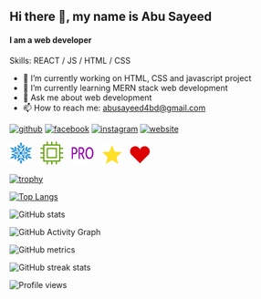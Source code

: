 ## Hi there 👋, my name is Abu Sayeed
#### I am a web developer



Skills:  REACT / JS / HTML / CSS

- 🔭 I’m currently working on HTML, CSS and javascript project 
- 🌱 I’m currently learning MERN stack web development 
- 💬 Ask me about web development 
- 📫 How to reach me: abusayeed4bd@gmail.com 


[<img src='https://cdn.jsdelivr.net/npm/simple-icons@3.0.1/icons/github.svg' alt='github' height='40'>](https://github.com/abusayeed4bd)  [<img src='https://cdn.jsdelivr.net/npm/simple-icons@3.0.1/icons/facebook.svg' alt='facebook' height='40'>](https://www.facebook.com/abusayeed.digital)  [<img src='https://cdn.jsdelivr.net/npm/simple-icons@3.0.1/icons/instagram.svg' alt='instagram' height='40'>](https://www.instagram.com/abusayeed.i/)  [<img src='https://cdn.jsdelivr.net/npm/simple-icons@3.0.1/icons/icloud.svg' alt='website' height='40'>](www.abusayeedibrahim.com)  

<a href='https://archiveprogram.github.com/'><img src='https://raw.githubusercontent.com/acervenky/animated-github-badges/master/assets/acbadge.gif' width='40' height='40'></a> <a href='https://docs.github.com/en/developers'><img src='https://raw.githubusercontent.com/acervenky/animated-github-badges/master/assets/devbadge.gif' width='40' height='40'></a> <a href='https://github.com/pricing'><img src='https://raw.githubusercontent.com/acervenky/animated-github-badges/master/assets/pro.gif' width='40' height='40'></a> <a href='https://stars.github.com/'><img src='https://raw.githubusercontent.com/acervenky/animated-github-badges/master/assets/starbadge.gif' width='35' height='35'></a> <a href='https://docs.github.com/en/github/supporting-the-open-source-community-with-github-sponsors'><img src='https://raw.githubusercontent.com/acervenky/animated-github-badges/master/assets/sponsorbadge.gif' width='35' height='35'></a> 

[![trophy](https://github-profile-trophy.vercel.app/?username=abusayeed4bd)](https://github.com/ryo-ma/github-profile-trophy)

[![Top Langs](https://github-readme-stats.vercel.app/api/top-langs/?username=abusayeed4bd)](https://github.com/anuraghazra/github-readme-stats)

![GitHub stats](https://github-readme-stats.vercel.app/api?username=abusayeed4bd&show_icons=true&count_private=true)  

![GitHub Activity Graph](https://activity-graph.herokuapp.com/graph?username=abusayeed4bd)  

![GitHub metrics](https://metrics.lecoq.io/abusayeed4bd)  

![GitHub streak stats](https://github-readme-streak-stats.herokuapp.com/?user=abusayeed4bd)  

![Profile views](https://gpvc.arturio.dev/abusayeed4bd)  
